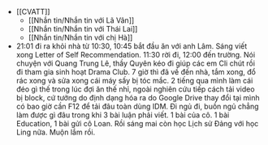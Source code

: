 - [[CVATT]]
	- [[Nhắn tin/Nhắn tin với Lã Vân]]
	- [[Nhắn tin/Nhắn tin với Thái Lai]]
	- [[Nhắn tin/Nhắn tin với chị Hà]]
- 21:01 đi ra khỏi nhà từ 10:30, 10:45 bắt đầu ăn với anh Lâm. Sáng viết xong Letter of Self Recommendation. 11:30 rời đi, 12:00 đến trường. Nói chuyện với Quang Trung Lê, thầy Quyên kéo đi giúp các em Cli chút rồi đi tham gia sinh hoạt Drama Club. 7 giờ thì đã về đến nhà, tắm xong, đổ rác xong và sửa xong cái máy sấy bị tóc mắc. 2 tiếng qua mình làm cái đéo gì thế trong lúc đợi ăn thế nhỉ, ngoài nghiên cứu tiếp cách tải video bị block, cứ tưởng do định dạng hóa ra do Google Drive thay đổi tại mình có bao giờ cần F12 để tải đâu toàn dùng IDM. Đi ngủ đi, buồn ngủ chẳng làm được gì đâu trong khi 3 bài luận phải viết. 1 bài của cô. 1 bài Education, 1 bài gửi cô Loan. Rồi sáng mai còn học Lịch sử Đảng với học Ling nữa. Muộn lắm rồi.